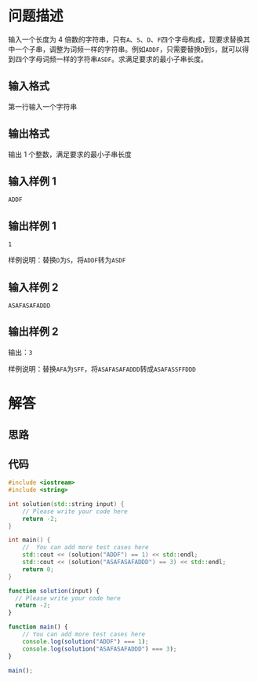 # 问题描述

输入一个长度为 4 倍数的字符串，只有`A`、`S`、`D`、`F`四个字母构成，现要求替换其中一个子串，调整为词频一样的字符串。例如`ADDF`，只需要替换`D`到`S`，就可以得到四个字母词频一样的字符串`ASDF`。求满足要求的最小子串长度。

## 输入格式

第一行输入一个字符串

## 输出格式

输出 1 个整数，满足要求的最小子串长度

## 输入样例 1

`ADDF`

## 输出样例 1

`1`

样例说明：替换`D`为`S`，将`ADDF`转为`ASDF`

## 输入样例 2

`ASAFASAFADDD`

## 输出样例 2

输出：`3`

样例说明：替换`AFA`为`SFF`，将`ASAFASAFADDD`转成`ASAFASSFFDDD`

# 解答

## 思路

## 代码

```cpp
#include <iostream>
#include <string>

int solution(std::string input) {
    // Please write your code here
    return -2;
}

int main() {
    //  You can add more test cases here
    std::cout << (solution("ADDF") == 1) << std::endl;
    std::cout << (solution("ASAFASAFADDD") == 3) << std::endl;
    return 0;
}
```

```js
function solution(input) {
  // Please write your code here
  return -2;
}

function main() {
    // You can add more test cases here
    console.log(solution("ADDF") === 1);
    console.log(solution("ASAFASAFADDD") === 3);
}

main();

```
